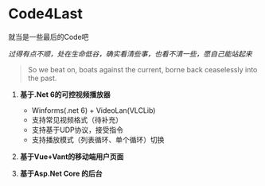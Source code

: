 # Code4Last
就当是一些最后的Code吧

*过得有点不顺，处在生命低谷，确实看清些事，也看不清一些，愿自己能站起来*
> So we beat on, boats against the current, borne back ceaselessly into the past.


1. **基于.Net 6的可控视频播放器**

     + Winforms(.net 6) + VideoLan(VLCLib)
     + 支持常见视频格式（待补充）

   * 支持基于UDP协议，接受指令
   * 支持播放模式（列表循环、单个循环）切换

2. **基于Vue+Vant的移动端用户页面**

3. **基于Asp.Net Core 的后台**
